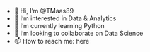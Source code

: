 - 👋 Hi, I’m @TMaas89
- 👀 I’m interested in Data & Analytics
- 🌱 I’m currently learning Python
- 💞️ I’m looking to collaborate on Data Science
- 📫 How to reach me: here

<!---
TMaas89/TMaas89 is a ✨ special ✨ repository because its `README.md` (this file) appears on your GitHub profile.
You can click the Preview link to take a look at your changes.
--->
